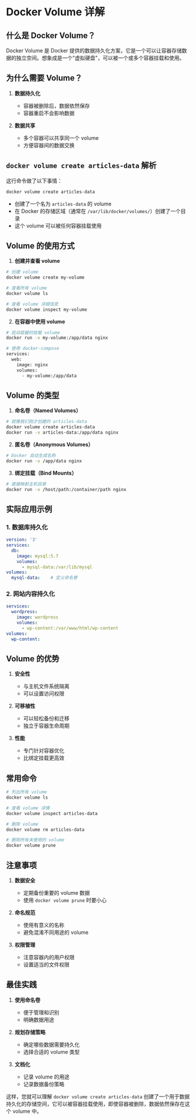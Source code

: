 # Docker Volume 详解

## 什么是 Docker Volume？
Docker Volume 是 Docker 提供的数据持久化方案，它是一个可以让容器存储数据的独立空间。想象成是一个"虚拟硬盘"，可以被一个或多个容器挂载和使用。

## 为什么需要 Volume？
1. **数据持久化**
   - 容器被删除后，数据依然保存
   - 容器重启不会影响数据

2. **数据共享**
   - 多个容器可以共享同一个 volume
   - 方便容器间的数据交换

## `docker volume create articles-data` 解析

这行命令做了以下事情：
```bash
docker volume create articles-data
```
- 创建了一个名为 `articles-data` 的 volume
- 在 Docker 的存储区域（通常在 `/var/lib/docker/volumes/`）创建了一个目录
- 这个 volume 可以被任何容器挂载使用

## Volume 的使用方式

1. **创建并查看 volume**
```bash
# 创建 volume
docker volume create my-volume

# 查看所有 volume
docker volume ls

# 查看 volume 详细信息
docker volume inspect my-volume
```

2. **在容器中使用 volume**
```bash
# 启动容器时挂载 volume
docker run -v my-volume:/app/data nginx

# 使用 docker-compose
services:
  web:
    image: nginx
    volumes:
      - my-volume:/app/data
```

## Volume 的类型

1. **命名卷（Named Volumes）**
```bash
# 就像我们刚才创建的 articles-data
docker volume create articles-data
docker run -v articles-data:/app/data nginx
```

2. **匿名卷（Anonymous Volumes）**
```bash
# Docker 自动生成名称
docker run -v /app/data nginx
```

3. **绑定挂载（Bind Mounts）**
```bash
# 直接映射主机目录
docker run -v /host/path:/container/path nginx
```

## 实际应用示例

### 1. 数据库持久化
```yaml
version: '3'
services:
  db:
    image: mysql:5.7
    volumes:
      - mysql-data:/var/lib/mysql
volumes:
  mysql-data:    # 定义命名卷
```

### 2. 网站内容持久化
```yaml
services:
  wordpress:
    image: wordpress
    volumes:
      - wp-content:/var/www/html/wp-content
volumes:
  wp-content:
```

## Volume 的优势

1. **安全性**
   - 与主机文件系统隔离
   - 可以设置访问权限

2. **可移植性**
   - 可以轻松备份和迁移
   - 独立于容器生命周期

3. **性能**
   - 专门针对容器优化
   - 比绑定挂载更高效

## 常用命令

```bash
# 列出所有 volume
docker volume ls

# 查看 volume 详情
docker volume inspect articles-data

# 删除 volume
docker volume rm articles-data

# 删除所有未使用的 volume
docker volume prune
```

## 注意事项

1. **数据安全**
   - 定期备份重要的 volume 数据
   - 使用 `docker volume prune` 时要小心

2. **命名规范**
   - 使用有意义的名称
   - 避免混淆不同用途的 volume

3. **权限管理**
   - 注意容器内的用户权限
   - 设置适当的文件权限

## 最佳实践

1. **使用命名卷**
   - 便于管理和识别
   - 明确数据用途

2. **规划存储策略**
   - 确定哪些数据需要持久化
   - 选择合适的 volume 类型

3. **文档化**
   - 记录 volume 的用途
   - 记录数据备份策略

这样，您就可以理解 `docker volume create articles-data` 创建了一个用于数据持久化的存储空间，它可以被容器挂载使用，即使容器被删除，数据依然保存在这个 volume 中。